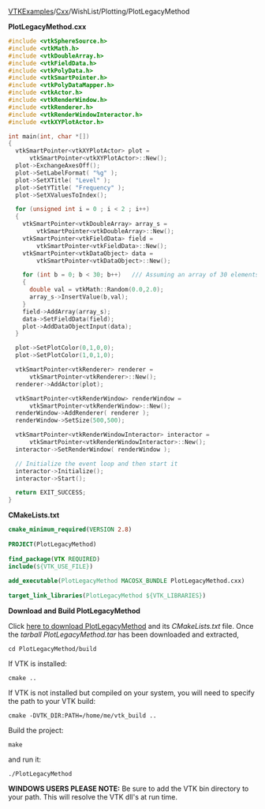 [VTKExamples](/home/)/[Cxx](/Cxx)/WishList/Plotting/PlotLegacyMethod

**PlotLegacyMethod.cxx**
```c++
#include <vtkSphereSource.h>
#include <vtkMath.h>
#include <vtkDoubleArray.h>
#include <vtkFieldData.h>
#include <vtkPolyData.h>
#include <vtkSmartPointer.h>
#include <vtkPolyDataMapper.h>
#include <vtkActor.h>
#include <vtkRenderWindow.h>
#include <vtkRenderer.h>
#include <vtkRenderWindowInteractor.h>
#include <vtkXYPlotActor.h>

int main(int, char *[])
{
  vtkSmartPointer<vtkXYPlotActor> plot =
      vtkSmartPointer<vtkXYPlotActor>::New();
  plot->ExchangeAxesOff();
  plot->SetLabelFormat( "%g" );
  plot->SetXTitle( "Level" );
  plot->SetYTitle( "Frequency" );
  plot->SetXValuesToIndex();

  for (unsigned int i = 0 ; i < 2 ; i++)
  {
    vtkSmartPointer<vtkDoubleArray> array_s =
        vtkSmartPointer<vtkDoubleArray>::New();
    vtkSmartPointer<vtkFieldData> field =
        vtkSmartPointer<vtkFieldData>::New();
    vtkSmartPointer<vtkDataObject> data =
        vtkSmartPointer<vtkDataObject>::New();

    for (int b = 0; b < 30; b++)   /// Assuming an array of 30 elements
    {
      double val = vtkMath::Random(0.0,2.0);
      array_s->InsertValue(b,val);
    }
    field->AddArray(array_s);
    data->SetFieldData(field);
    plot->AddDataObjectInput(data);
  }

  plot->SetPlotColor(0,1,0,0);
  plot->SetPlotColor(1,0,1,0);

  vtkSmartPointer<vtkRenderer> renderer =
      vtkSmartPointer<vtkRenderer>::New();
  renderer->AddActor(plot);

  vtkSmartPointer<vtkRenderWindow> renderWindow =
      vtkSmartPointer<vtkRenderWindow>::New();
  renderWindow->AddRenderer( renderer );
  renderWindow->SetSize(500,500);

  vtkSmartPointer<vtkRenderWindowInteractor> interactor =
      vtkSmartPointer<vtkRenderWindowInteractor>::New();
  interactor->SetRenderWindow( renderWindow );

  // Initialize the event loop and then start it
  interactor->Initialize();
  interactor->Start();

  return EXIT_SUCCESS;
}
```
**CMakeLists.txt**
```cmake
cmake_minimum_required(VERSION 2.8)
 
PROJECT(PlotLegacyMethod)
 
find_package(VTK REQUIRED)
include(${VTK_USE_FILE})
 
add_executable(PlotLegacyMethod MACOSX_BUNDLE PlotLegacyMethod.cxx)
 
target_link_libraries(PlotLegacyMethod ${VTK_LIBRARIES})
```

**Download and Build PlotLegacyMethod**

Click [here to download PlotLegacyMethod](https://github.com/lorensen/VTKWikiExamplesTarballs/raw/master/PlotLegacyMethod.tar) and its *CMakeLists.txt* file.
Once the *tarball PlotLegacyMethod.tar* has been downloaded and extracted,
```
cd PlotLegacyMethod/build 
```
If VTK is installed:
```
cmake ..
```
If VTK is not installed but compiled on your system, you will need to specify the path to your VTK build:
```
cmake -DVTK_DIR:PATH=/home/me/vtk_build ..
```
Build the project:
```
make
```
and run it:
```
./PlotLegacyMethod
```
**WINDOWS USERS PLEASE NOTE:** Be sure to add the VTK bin directory to your path. This will resolve the VTK dll's at run time.

